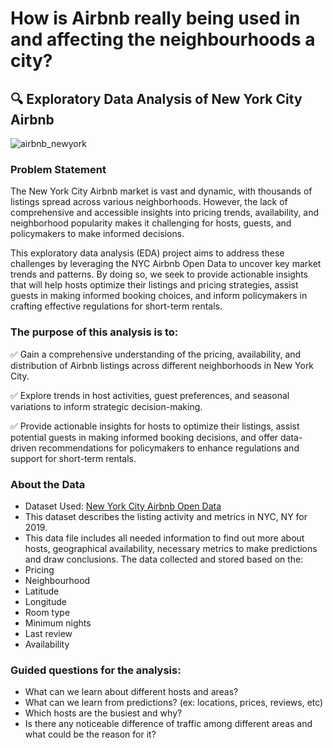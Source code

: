 # How is Airbnb really being used in and affecting the neighbourhoods a city?

## 🔍 Exploratory Data Analysis of New York City Airbnb
![airbnb_newyork](https://github.com/user-attachments/assets/e57ee73a-fc51-41b4-8e30-e7339fb3da19)


### Problem Statement

The New York City Airbnb market is vast and dynamic, with thousands of listings spread across various neighborhoods. However, the lack of comprehensive and accessible insights into pricing trends, availability, and neighborhood popularity makes it challenging for hosts, guests, and policymakers to make informed decisions. 

This exploratory data analysis (EDA) project aims to address these challenges by leveraging the NYC Airbnb Open Data to uncover key market trends and patterns. By doing so, we seek to provide actionable insights that will help hosts optimize their listings and pricing strategies, assist guests in making informed booking choices, and inform policymakers in crafting effective regulations for short-term rentals.

### The purpose of this analysis is to:

✅ Gain a comprehensive understanding of the pricing, availability, and distribution of Airbnb listings across different neighborhoods in New York City.

✅ Explore trends in host activities, guest preferences, and seasonal variations to inform strategic decision-making.

✅ Provide actionable insights for hosts to optimize their listings, assist potential guests in making informed booking decisions, and offer data-driven recommendations for policymakers to enhance regulations and support for short-term rentals.

### About the Data
- Dataset Used: [New York City Airbnb Open Data](https://www.kaggle.com/datasets/dgomonov/new-york-city-airbnb-open-data)
- This dataset describes the listing activity and metrics in NYC, NY for 2019.
- This data file includes all needed information to find out more about hosts, geographical availability, necessary metrics to make predictions and draw conclusions. The data collected and stored based on the:
- Pricing
- Neighbourhood
- Latitude
- Longitude
- Room type
- Minimum nights
- Last review
- Availability




### Guided questions for the analysis: 
- What can we learn about different hosts and areas?
- What can we learn from predictions? (ex: locations, prices, reviews, etc)
- Which hosts are the busiest and why?
- Is there any noticeable difference of traffic among different areas and what could be the reason for it?
